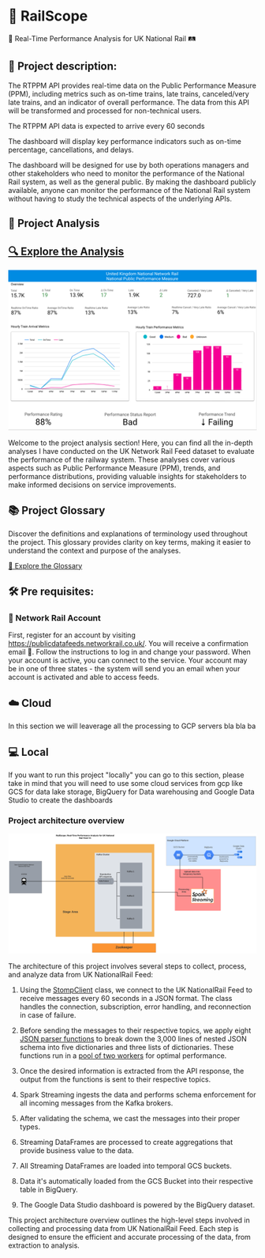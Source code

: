 # 🚂 RailScope

🚦 Real-Time Performance Analysis for UK National Rail 🛤️

## 📝 Project description:

The RTPPM API provides real-time data on the Public Performance Measure (PPM), including metrics such as on-time trains, late trains, canceled/very late trains, and an indicator of overall performance. The data from this API will be transformed and processed for non-technical users.

The RTPPM API data is expected to arrive every 60 seconds

The dashboard will display key performance indicators such as on-time percentage, cancellations, and delays.

The dashboard will be designed for use by both operations managers and other stakeholders who need to monitor the performance of the National Rail system, as well as the general public. By making the dashboard publicly available, anyone can monitor the performance of the National Rail system without having to study the technical aspects of the underlying APIs.

## 🚆 Project Analysis

## [🔍 Explore the Analysis](./analysis/README.md)
![National Dashboard](./images/national_dashboard.png)

Welcome to the project analysis section! Here, you can find all the in-depth analyses I have conducted on the UK Network Rail Feed dataset to evaluate the performance of the railway system. These analyses cover various aspects such as Public Performance Measure (PPM), trends, and performance distributions, providing valuable insights for stakeholders to make informed decisions on service improvements.


## 📚 Project Glossary
Discover the definitions and explanations of terminology used throughout the project. This glossary provides clarity on key terms, making it easier to understand the context and purpose of the analyses.

[🔎 Explore the Glossary](./glossary/README.md)

## 🛠️ Pre requisites:

### 📡 Network Rail Account

First, register for an account by visiting https://publicdatafeeds.networkrail.co.uk/. 
You will receive a confirmation email 📧. Follow the instructions to log in and change your password. When your account is active, you can connect to the service. Your account may be in one of three states - the system will send you an email when your account is activated and able to access feeds.


## ☁️ Cloud 
In this section we will leaverage all the processing to GCP servers bla bla ba

## 💻 Local
If you want to run this project "locally" you can go to this section, please take in mind that you will need to use some cloud services from gcp like GCS for data lake storage, BigQuery for Data warehousing and Google Data Studio to create the dashboards

### Project architecture overview

![Project architecture overview](./images/RailScope.png)

The architecture of this project involves several steps to collect, process, and analyze data from UK NationalRail Feed:

1. Using the [StompClient](./local/src/dev/message_producer.py) class, we connect to the UK NationalRail Feed to receive messages every 60 seconds in a JSON format. The class handles the connection, subscription, error handling, and reconnection in case of failure.

2. Before sending the messages to their respective topics, we apply eight [JSON parser functions](./local/src/dev/utils/json_parser.py) to break down the 3,000 lines of nested JSON schema into five dictionaries and three lists of dictionaries. These functions run in a [pool of two workers](./local/src/dev/utils/topic_hub.py) for optimal performance. 

3. Once the desired information is extracted from the API response, the output from the functions is sent to their respective topics.

4. Spark Streaming ingests the data and performs schema enforcement for all incoming messages from the Kafka brokers.

6. After validating the schema, we cast the messages into their proper types.

7. Streaming DataFrames are processed to create aggregations that provide business value to the data.


9. All Streaming DataFrames are loaded into temporal GCS buckets.

10. Data it's automatically loaded from the GCS Bucket into their respective table in BigQuery.

11. The Google Data Studio dashboard is powered by the BigQuery dataset.

This project architecture overview outlines the high-level steps involved in collecting and processing data from UK NationalRail Feed. Each step is designed to ensure the efficient and accurate processing of the data, from extraction to analysis.